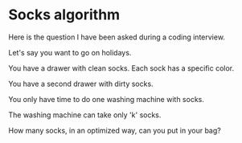 # Socks algorithm

Here is the question I have been asked during a coding interview.

Let's say you want to go on holidays. 

You have a drawer with clean socks. Each sock has a specific color.

You have a second drawer with dirty socks.

You only have time to do one washing machine with socks.

The washing machine can take only 'k' socks. 

How many socks, in an optimized way, can you put in your bag?

